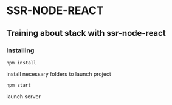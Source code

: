 # SSR-NODE-REACT

## Training about stack with ssr-node-react

### Installing

```npm install ``` 

install necessary folders to launch project

```npm start```

launch server 

